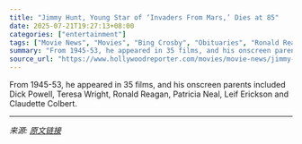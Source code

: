 ```yaml
---
title: "Jimmy Hunt, Young Star of ‘Invaders From Mars,’ Dies at 85"
date: 2025-07-21T19:27:13+08:00
categories: ["entertainment"]
tags: ["Movie News", "Movies", "Bing Crosby", "Obituaries", "Ronald Reagan"]
summary: "From 1945-53, he appeared in 35 films, and his onscreen parents included Dick Powell, Teresa Wright, Ronald Reagan, Patricia Neal, Leif Erickson and Claudette Colbert."
source_url: "https://www.hollywoodreporter.com/movies/movie-news/jimmy-hunt-dead-invaders-from-mars-1236324837/"
---
```


From 1945-53, he appeared in 35 films, and his onscreen parents included Dick Powell, Teresa Wright, Ronald Reagan, Patricia Neal, Leif Erickson and Claudette Colbert.

---

*来源: [原文链接](https://www.hollywoodreporter.com/movies/movie-news/jimmy-hunt-dead-invaders-from-mars-1236324837/)*
